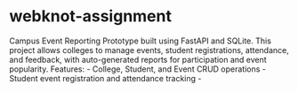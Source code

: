 # webknot-assignment
Campus Event Reporting Prototype built using FastAPI and SQLite.   This project allows colleges to manage events, student registrations, attendance, and feedback, with auto-generated reports for participation and event popularity.    Features: - College, Student, and Event CRUD operations - Student event registration and attendance tracking - 
